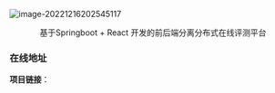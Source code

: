 ![image-20221216202545117](D:\Project\nucoj\assets\image-20221216202545117.png)

<p align=center>
   基于Springboot + React 开发的前后端分离分布式在线评测平台
</p>

### 在线地址

**项目链接**：

